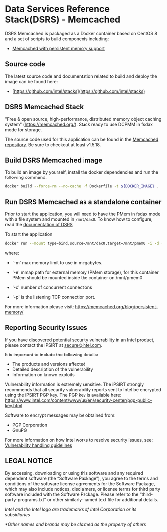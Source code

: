 # Data Services Reference Stack(DSRS) - Memcached 

DSRS Memcached is packaged as a Docker container based on CentOS 8 and a set of scripts to build components including: 

- [Memcached with persistent memory support](https://www.memcached.org)

## Source code

The latest source code and documentation related to build and deploy the image can be found here:

- [https://github.com/intel/stacks](https://github.com/intel/stacks)

## DSRS Memcached Stack

"Free & open source, high-performance, distributed memory object caching system" (https://memcached.org/). Stack ready to use DCPMM in fsdax mode for storage.

The source code used for this application can be found in the [Memcached repository](https://memcached.org/). Be sure to checkout at least v1.5.18.

## Build DSRS Memcached image

To build an image by yourself, install the docker dependencies and run the following command:

```bash
docker build --force-rm --no-cache -f Dockerfile -t ${DOCKER_IMAGE} .
```

## Run DSRS Memcached as a standalone container

Prior to start the application, you will need to have the PMem in fsdax mode with a file system and mounted in `/mnt/dax0`. To know how to configure, read the [documentation of DSRS](../README.md#configuration-steps)

To start the application

```bash
docker run --mount type=bind,source=/mnt/dax0,target=/mnt/pmem0 -i -d --name pmem-memcached ${DOCKER_IMAGE} -e /mnt/pmem0/memcached.file -m 64 -c 1024 -p 11211
```

where:

* '-m' max memory limit to use in megabytes.

* '-e' mmap path for external memory (PMem storage), for this container PMem should be mounted inside the container on /mnt/pmem0

* '-c' number of concurrent connections

* '-p' is the listening TCP connection port.

For more information please visit: https://memcached.org/blog/persistent-memory/

## Reporting Security Issues

If you have discovered potential security vulnerability in an Intel product,
please contact the iPSIRT at secure@intel.com.

It is important to include the following details:

  * The products and versions affected
  * Detailed description of the vulnerability
  * Information on known exploits

Vulnerability information is extremely sensitive. The iPSIRT strongly recommends
that all security vulnerability reports sent to Intel be encrypted using the
iPSIRT PGP key. The PGP key is available here:
https://www.intel.com/content/www/us/en/security-center/pgp-public-key.html

Software to encrypt messages may be obtained from:

  * PGP Corporation
  * GnuPG

For more information on how Intel works to resolve security issues, see:
[Vulnerability handling
guidelines](https://www.intel.com/content/www/us/en/security-center/vulnerability-handling-guidelines.html)

## LEGAL NOTICE
By accessing, downloading or using this software and any required dependent software (the “Software Package”), you agree to the terms and conditions of the software license agreements for the Software Package, which may also include notices, disclaimers, or license terms for third party software included with the Software Package. Please refer to the “third-party-programs.txt” or other similarly-named text file for additional details.

*Intel and the Intel logo are trademarks of Intel Corporation or its
subsidiaries*

*\*Other names and brands may be claimed as the property of others*

